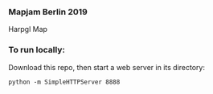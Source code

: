 ### Mapjam Berlin 2019

Harpgl Map

### To run locally:

Download this repo, then start a web server in its directory:

    python -m SimpleHTTPServer 8888
    
